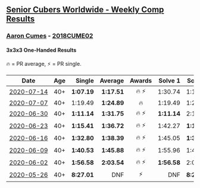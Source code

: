 <style>table {white-space: nowrap;}</style>

## [Senior Cubers Worldwide - Weekly Comp Results](/scw-comp/results/)
### [Aaron Cumes](README.md) - [2018CUME02](https://www.worldcubeassociation.org/persons/2018CUME02?event=333oh)
#### 3x3x3 One-Handed Results

<span style="white-space: nowrap;">🔥 = PR average</span>, <span style="white-space: nowrap;">⚡ = PR single</span>.

| Date | Age | Single | Average | Awards | Solve 1 | Solve 2 | Solve 3 | Solve 4 | Solve 5 | Video |
| :--: | :--: | --: | --: | :--: | --: | --: | --: | --: | --: | :-- |
| [2020-07-14](../../results/2020-07-14/333oh.md) | 40+ | **1:07.19** | **1:17.51** | 🔥 ⚡ | 1:30.74 | 1:14.59 | **1:07.19** | DNS | DNS | [Desktop](https://www.facebook.com/events/1157754364595802/permalink/1159540284417210) / [Mobile](https://m.facebook.com/events/1157754364595802?view=permalink&id=1159540284417210) |
| [2020-07-07](../../results/2020-07-07/333oh.md) | 40+ | 1:19.49 | **1:24.89** | 🔥 | 1:19.49 | 1:20.52 | 1:34.65 | DNS | DNS | [Desktop](https://www.facebook.com/events/271667090769235/permalink/271754540760490) / [Mobile](https://m.facebook.com/events/271667090769235?view=permalink&id=271754540760490) |
| [2020-06-30](../../results/2020-06-30/333oh.md) | 40+ | **1:11.14** | **1:31.75** | 🔥 ⚡ | **1:11.14** | 2:11.39 | 1:12.73 | DNS | DNS | [Desktop](https://www.facebook.com/events/679860472562391/permalink/680113059203799) / [Mobile](https://m.facebook.com/events/679860472562391?view=permalink&id=680113059203799) |
| [2020-06-23](../../results/2020-06-23/333oh.md) | 40+ | **1:15.41** | **1:36.72** | 🔥 ⚡ | 1:42.27 | **1:15.41** | 1:52.48 | DNS | DNS | [Desktop](https://www.facebook.com/events/722150235200875/permalink/722235995192299) / [Mobile](https://m.facebook.com/events/722150235200875?view=permalink&id=722235995192299) |
| [2020-06-16](../../results/2020-06-16/333oh.md) | 40+ | **1:32.80** | **1:38.39** | 🔥 ⚡ | 1:45.05 | **1:32.80** | 1:37.33 | DNS | DNS | [Desktop](https://www.facebook.com/events/604103587178706/permalink/604175607171504) / [Mobile](https://m.facebook.com/events/604103587178706?view=permalink&id=604175607171504) |
| [2020-06-09](../../results/2020-06-09/333oh.md) | 40+ | **1:40.53** | **1:45.88** | 🔥 ⚡ | 1:55.96 | 1:41.14 | **1:40.53** | DNS | DNS | [Desktop](https://www.facebook.com/events/903549840109576/permalink/903625773435316) / [Mobile](https://m.facebook.com/events/903549840109576?view=permalink&id=903625773435316) |
| [2020-06-02](../../results/2020-06-02/333oh.md) | 40+ | **1:56.58** | **2:03.54** | 🔥 ⚡ | **1:56.58** | 2:03.03 | 2:11.00 | DNS | DNS | [Desktop](https://www.facebook.com/events/3373950429496747/permalink/3374019349489855) / [Mobile](https://m.facebook.com/events/3373950429496747?view=permalink&id=3374019349489855) |
| [2020-05-26](../../results/2020-05-26/333oh.md) | 40+ | **8:27.01** | DNF | ⚡ | DNF | **8:27.01** | DNS | DNS | DNS | [Desktop](https://www.facebook.com/events/688407551989463/permalink/692401598256725) / [Mobile](https://m.facebook.com/events/688407551989463?view=permalink&id=692401598256725) |


<!-- Global site tag (gtag.js) - Google Analytics -->
<script async src="https://www.googletagmanager.com/gtag/js?id=UA-86348435-3"></script>
<script>window.dataLayer = window.dataLayer || []; function gtag() {dataLayer.push(arguments);} gtag('js', new Date()); gtag('config', 'UA-86348435-3');</script>
